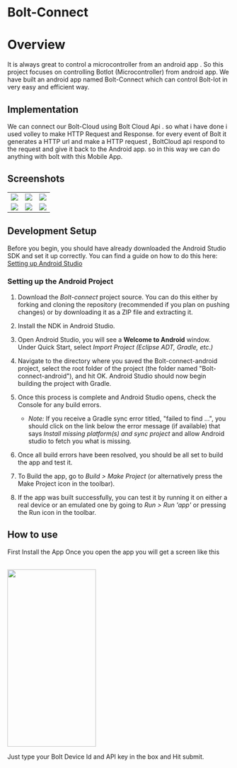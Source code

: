 # Bolt-Connect

# Overview
It is always great to control a microcontroller from an android app .
So this project focuses on controlling BotIot (Microcontroller) from android app.
We have built an android app named Bolt-Connect which can control Bolt-Iot in very easy and efficient way.
  
## Implementation 
We can connect our Bolt-Cloud using Bolt Cloud Api .
so what i have done i used volley to make HTTP Request and Response.
for every event of Bolt it generates a HTTP url and make a HTTP request ,
BoltCloud api respond to the request and give it back to the Android app.
so in this way we can do anything with bolt with this Mobile App.
  
## Screenshots
<table>
    <tr>
     <td><img src="/Screenshots/Screenshot_2018-11-25-11-33-39-677_com.medeveloper.ayaz.boltconnect.png"></td>
     <td><img src="/Screenshots/Screenshot_2018-11-25-11-35-17-971_com.medeveloper.ayaz.boltconnect.png"></td>
     <td><img src="/Screenshots/Screenshot_2018-11-25-11-35-27-854_com.medeveloper.ayaz.boltconnect.png"></td>
    </tr>
     <tr> 
      <td><img src="/Screenshots/Screenshot_2018-11-25-11-35-40-874_com.medeveloper.ayaz.boltconnect.png"></td>
      <td><img src="/Screenshots/Screenshot_2018-11-25-11-35-48-401_com.medeveloper.ayaz.boltconnect.png"></td>
      <td><img src="/Screenshots/Screenshot_2018-11-25-11-35-52-164_com.medeveloper.ayaz.boltconnect.png"></td>
      </tr>
  </table>
  
## Development Setup

Before you begin, you should have already downloaded the Android Studio SDK and set it up correctly. You can find a guide on how to do this here: [Setting up Android Studio](http://developer.android.com/sdk/installing/index.html?pkg=studio)

### Setting up the Android Project

1. Download the *Bolt-connect* project source. You can do this either by forking and cloning the repository (recommended if you plan on pushing changes) or by downloading it as a ZIP file and extracting it.

2. Install the NDK in Android Studio.

3. Open Android Studio, you will see a **Welcome to Android** window. Under Quick Start, select *Import Project (Eclipse ADT, Gradle, etc.)*
4. Navigate to the directory where you saved the Bolt-connect-android project, select the root folder of the project (the folder named "Bolt-connect-android"), and hit OK. Android Studio should now begin building the project with Gradle.

5. Once this process is complete and Android Studio opens, check the Console for any build errors.

    - *Note:* If you receive a Gradle sync error titled, "failed to find ...", you should click on the link below the error message (if available) that says *Install missing platform(s) and sync project* and allow Android studio to fetch you what is missing.
    
6. Once all build errors have been resolved, you should be all set to build the app and test it.

7. To Build the app, go to *Build > Make Project* (or alternatively press the Make Project icon in the toolbar).

8. If the app was built successfully, you can test it by running it on either a real device or an emulated one by going to *Run > Run 'app'* or pressing the Run icon in the toolbar.

## How to use
First Install the App
Once you open the app you will get a screen like this

<br>
<img width ="200" height ="400" align="center" src="/Screenshot_2018-11-25-11-27-26-754_com.medeveloper.ayaz.boltconnect.png"/><br>

<p>Just type your Bolt Device Id and API key in the box and Hit submit.</p>
   
   
